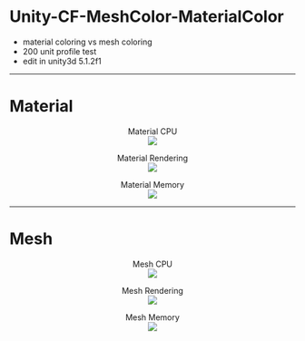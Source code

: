 # Unity-CF-MeshColor-MaterialColor
- material coloring vs mesh coloring
- 200 unit profile test
- edit in unity3d 5.1.2f1
 
---

# Material
<p align="center">
    Material CPU<br>
    <img src="http://postfiles1.naver.net/20150823_240/bluefallsky_1440327088009FOoCw_JPEG/material_cpu.JPG?type=w3">
</p>
<p align="center">
    Material Rendering<br>
    <img src="http://postfiles4.naver.net/20150823_179/bluefallsky_1440327088294oWSEJ_JPEG/material_rendering.JPG?type=w3">
</p>
<p align="center">
    Material Memory<br>
    <img src="http://postfiles7.naver.net/20150823_166/bluefallsky_1440327088130JMNTa_JPEG/material_memory.JPG?type=w3">
</p>

---
# Mesh
<p align="center">
    Mesh CPU<br>
    <img src="http://postfiles4.naver.net/20150823_67/bluefallsky_1440327103777RJlsH_JPEG/mesh_cpu.JPG?type=w3">
</p>
<p align="center">
    Mesh Rendering<br>
    <img src="http://postfiles15.naver.net/20150823_142/bluefallsky_14403271041073MRqv_JPEG/mesh_rendering.JPG?type=w3">
</p>
<p align="center">
    Mesh Memory<br>
    <img src="http://postfiles2.naver.net/20150823_17/bluefallsky_14403271039579zwIJ_JPEG/mesh_memory.JPG?type=w3">
</p>
